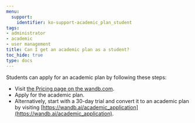 ```yaml
---
menu:
  support:
    identifier: ko-support-academic_plan_student
tags:
- administrator
- academic
- user management
title: Can I get an academic plan as a student?
toc_hide: true
type: docs
---
```


Students can apply for an academic plan by following these steps:

- Visit [the Pricing page on the wandb.com](https://wandb.ai/site/pricing).
- Apply for the academic plan.
- Alternatively, start with a 30-day trial and convert it to an academic plan by visiting [https://wandb.ai/academic_application](https://wandb.ai/academic_application).